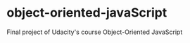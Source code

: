 object-oriented-javaScript
==========================

Final project of Udacity's course Object-Oriented JavaScript
